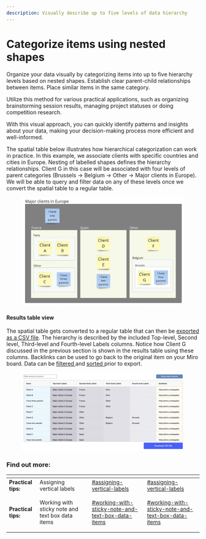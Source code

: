 ```yaml
---
description: Visually describe up to five levels of data hierarchy
---
```


# Categorize items using nested shapes

Organize your data visually by categorizing items into up to five hierarchy levels based on nested shapes. Establish clear parent-child relationships between items. Place similar items in the same category.

Utilize this method for various practical applications, such as organizing brainstorming session results, managing project statuses or doing competition research.&#x20;

With this visual approach, you can quickly identify patterns and insights about your data, making your decision-making process more efficient and well-informed.

The spatial table below illustrates how hierarchical categorization can work in practice. In this example, we associate clients with specific countries and cities in Europe. Nesting of labelled shapes defines the hierarchy relationships. Client G in this case will be associated with four levels of parent categories (Brussels -> Belgium -> Other -> Major clients in Europe). We will be able to query and filter data on any of these levels once we convert the spatial table to a regular table.&#x20;

<figure><img src="../.gitbook/assets/VisualData_hierarchies_01.png" alt=""><figcaption></figcaption></figure>

#### Results table view

The spatial table gets converted to a regular table that can then be [exported as a CSV file](../export/csv-export.md). The hierarchy is described by the included Top-level, Second level, Third-level and Fourth-level Labels columns. Notice how Client G discussed in the previous section is shown in the results table using these columns. Backlinks can be used to go back to the original item on your Miro board. Data can be [filtered ](../results-tables/filter.md)and [sorted ](../results-tables/sort.md)prior to export.&#x20;

<figure><img src="../.gitbook/assets/VisualData_hierarchies_results_01.png" alt=""><figcaption></figcaption></figure>

### Find out more:

<table data-card-size="large" data-column-title-hidden data-view="cards"><thead><tr><th></th><th></th><th></th><th data-hidden data-type="content-ref"></th><th data-hidden data-card-target data-type="content-ref"></th></tr></thead><tbody><tr><td><strong>Practical tips:</strong> </td><td>Assigning vertical labels</td><td></td><td><a href="practical-tips.md#assigning-vertical-labels">#assigning-vertical-labels</a></td><td><a href="practical-tips.md#assigning-vertical-labels">#assigning-vertical-labels</a></td></tr><tr><td><strong>Practical tips:</strong> </td><td><p>Working with sticky note and text box data items</p><p></p></td><td></td><td><a href="practical-tips.md#working-with-sticky-note-and-text-box-data-items">#working-with-sticky-note-and-text-box-data-items</a></td><td><a href="practical-tips.md#working-with-sticky-note-and-text-box-data-items">#working-with-sticky-note-and-text-box-data-items</a></td></tr></tbody></table>
